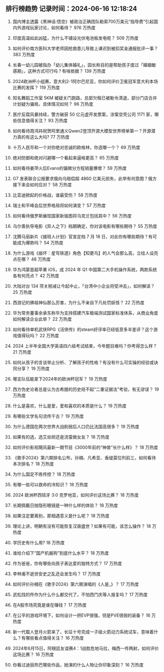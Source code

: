 
## 排行榜趋势 记录时间：2024-06-16 12:18:24
  
  1. 国内博主透露《黑神话:悟空》被政治正确团队勒索700万美元“指导费”引起国内外游戏玩家讨论，如何看待？ 976 万热度
    
  2. 印度高温如此凶猛，为什么不铺设光伏电池板发电呢？ 509 万热度
    
  3. 如何评价南方医科大学老师因抢救患儿导致上课迟到被扣奖金通报批评一事？ 383 万热度
    
  4. 长春一幼儿园被指办「幼儿集体婚礼」，园长称目的是帮助孩子度过「婚姻敏感期」，这种方式可行吗？有啥依据？ 139 万热度
    
  5. 2024欧洲杯小组赛，意大利2-1阿尔巴尼亚，你如何评价卫冕冠军意大利本场比赛的发挥？ 119 万热度
    
  6. 知名舞蹈工作室 5KM 被疑关门跑路，总部欠租已被勒令清退，部分门店合并计划疑为骗局，具体情况如何？ 96 万热度
    
  7. 医疗反腐风暴持续，警方破获 50 亿元虚开发票案，涉案空壳公司 1171 家，哪些信息值得关注？ 93 万热度
    
  8. 如何看待周鸿祎祝贺阿里通义Qwen2登顶开源大模型世界榜单第一？开源潜力真的有这么大吗? 77 万热度
    
  9. 十万人民币和一个对你绝对忠诚的欧格林，你选哪一个？ 69 万热度
    
  10. 绝对防御和绝对闪避哪一个看起来逼格更高？ 65 万热度
    
  11. 如何看待姜萍火后Evans的偏微分方程销量爆增？ 59 万热度
    
  12. G7 发表联合公报要求俄向乌赔偿超 4860 亿美元损失，此举有何意图？俄方接下来会如何应对？ 58 万热度
    
  13. 比亚迪掀起的价格战，谁最受伤？ 58 万热度
    
  14. 瑞士和平峰会后世界格局将如何演变？ 57 万热度
    
  15. 如何看待俄罗斯展现国家新版图将乌克兰包括其中？ 56 万热度
    
  16. 乌尔善执导电影《异人之下》档期确定，你对该电影有哪些期待？ 55 万热度
    
  17. 沈腾马丽新片《接班人计划》官宣定档 7 月 18 日，对此你有哪些期待？有可能成为爆款吗？ 54 万热度
    
  18. 为什么游戏《崩坏：星穹铁道》角色【知更鸟】的人气会那么高，立绘人设亮点在哪？ 48 万热度
    
  19. 华为鸿蒙首超苹果 iOS，成 2024 年 Q1 中国第二大手机操作系统，两款系统各有何亮点？ 42 万热度
    
  20. 大陆对台 134 项关税减让今起中止，「台湾中小企业将受冲击」，如何解读？ 25 万热度
    
  21. 西游记的佛祖神仙那么厉害，为什么不亲自下凡处罚妖怪？ 22 万热度
    
  22. 华为常务董事余承东称华为支持搭建汽车极端测试国家标准体系，从商业角度如何解读企业此举？ 22 万热度
    
  23. 如何看待单机武侠RPG《活侠传》的steam好评率已经低至多半差评？这个游戏值得玩吗？ 22 万热度
    
  24. 2024 上半年全国大学英语四六级考试结束，今年题目难吗？你考得怎么样？ 21 万热度
    
  25. 如何从孩子的言谈举止分析、了解孩子的性格？有没有什么可实操的经验或诀窍分享？ 19 万热度
    
  26. 哪支队伍能拿下2024年的欧洲杯冠军？ 19 万热度
    
  27. 西方伪史论者总是认为古希腊的历史经不起“二重证据法”考验，有无谬误？ 19 万热度
    
  28. 什么是喜欢，什么是爱，爱和喜欢的本质是什么？ 19 万热度
    
  29. 有哪些文学名句流传千古？ 19 万热度
    
  30. 为什么德国在两次世界大战削弱后人口仍比法国高很多？ 19 万热度
    
  31. 如果有的选，选艾丝妲还是流萤做女友？ 18 万热度
    
  32. 如何评价影视飓风最新一期节目《3000年前的“神兽”长什么样》？ 18 万热度
    
  33. 《歌手2024》第六期排名公布，孙楠、凡希亚、香缇莫位列前三，如何看待本次排名？ 18 万热度
    
  34. 为什么国足不练传控？ 18 万热度
    
  35. 有哪一些可以救命的冷知识？ 18 万热度
    
  36. 2024 欧洲杯西班牙 3:0 克罗地亚，如何评价这场比赛？ 18 万热度
    
  37. 长期佩戴日抛隐形眼镜是一种什么样的体验？ 18 万热度
    
  38. 如果注定要离别，那相遇意义是什么呢？ 18 万热度
    
  39. 理论上讲，明朝有没有可能恢复汉唐盛世？如果有可能，该怎么操作？ 18 万热度
    
  40. 学历史有什么用? 18 万热度
    
  41. 谁给介绍下“国产机器狗”到底什么水平？ 18 万热度
    
  42. 作为爸爸，你有哪些向孩子表达爱的独特方式？ 17 万热度
    
  43. 李林甫不逝世安史之乱还会发生吗？ 17 万热度
    
  44. 如何评价孙楠在《歌手2024》第六期演唱的《人是_》？ 17 万热度
    
  45. 武松找的仵作为什么什么都交代了，不怕西门庆等人报复吗？ 17 万热度
    
  46. 在A股市场究竟是谁在赚钱？ 17 万热度
    
  47. 在公平的游戏环境下，如何设计一把EVP很强，但是PVE很弱的装备？ 16 万热度
    
  48. 新一代载人登月火箭来了，长征十号完成一子级火箭动力系统试车，意味着什么？有哪些看点值得关注？ 16 万热度
    
  49. 2024年6月15日，阿根廷友谊赛4：1战胜危地马拉，梅西一传两射，如何评价这场比赛？ 16 万热度
    
  50. 你看过迪丽热巴哪些作品，她演的什么人物让你印象深刻？ 16 万热度
    